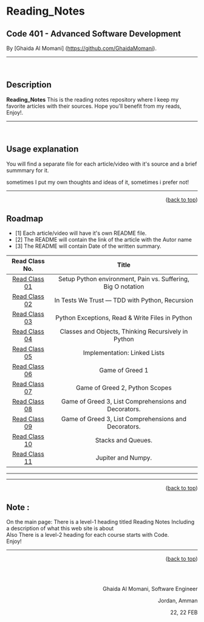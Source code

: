 # Reading_Notes
## Code 401 - Advanced Software Development
<!-- This is the reading notes repository where I keep my favorite articles with their sources.
       
       Hope you'll benefit from my reads, Enjoy!
-->




By [Ghaida Al Momani] (https://github.com/GhaidaMomani).
<br/>
<hr/>
<br/>


## Description
**Reading_Notes** 
This is the reading notes repository where I keep my favorite articles with their sources.
                   Hope you'll benefit from my reads, Enjoy!.



<hr/>
<br/>


## Usage explanation


You will find a separate file for each article/video with it's source and a brief summmary for it.

sometimes I put my own thoughts and ideas of it, sometimes i prefer not!


<hr/>
    <p align="right">(<a href="#top">back to top</a>)</p>

<!-- ROADMAP -->
## Roadmap

- [1] Each article/video will have it's own README file.
- [2] The README will contain the link of the article with the Autor name
- [3] The README will contain Date of the written summary.

|Read Class No. | Title       |
 |:---------: |:--------------:|
 |[Read Class 01](https://ghaidamomani.github.io/Reading_Notes/Code401_AdvancedSoftwareDevelopment/ReadClass01/readclass01)|Setup Python environment, Pain vs. Suffering, Big O notation
 |[Read Class 02](https://ghaidamomani.github.io/Reading_Notes/Code401_AdvancedSoftwareDevelopment/ReadClass02/readclass02)|In Tests We Trust — TDD with Python, Recursion
 |[Read Class 03](https://ghaidamomani.github.io/Reading_Notes/Code401_AdvancedSoftwareDevelopment/ReadClass03/readclass03)|Python Exceptions, Read & Write Files in Python
 |[Read Class 04](https://ghaidamomani.github.io/Reading_Notes/Code401_AdvancedSoftwareDevelopment/ReadClass04/ReadClass04)|Classes and Objects, Thinking Recursively in Python 
 |[Read Class 05](https://ghaidamomani.github.io/Reading_Notes/Code401_AdvancedSoftwareDevelopment/ReadClass05/ReadClass05)| Implementation: Linked Lists
 |[Read Class 06](https://ghaidamomani.github.io/Reading_Notes/Code401_AdvancedSoftwareDevelopment/ReadClass06/ReadClass06)| Game of Greed 1
|[Read Class 07](https://ghaidamomani.github.io/Reading_Notes/Code401_AdvancedSoftwareDevelopment/ReadClass07/ReadCode07)| Game of Greed 2, Python Scopes
|[Read Class 08 ](https://ghaidamomani.github.io/Reading_Notes/Code401_AdvancedSoftwareDevelopment/ReadClass08/ReadClass08)| Game of Greed 3, List Comprehensions and Decorators.
|[Read Class 09 ](https://ghaidamomani.github.io/Reading_Notes/Code401_AdvancedSoftwareDevelopment/ReadClass09/ReadClass09)| Game of Greed 3, List Comprehensions and Decorators.
|[Read Class 10 ](https://ghaidamomani.github.io/Reading_Notes/Code401_AdvancedSoftwareDevelopment/ReadClass10/ReadClass10)| Stacks and Queues.
|[Read Class 11 ](https://ghaidamomani.github.io/Reading_Notes/Code401_AdvancedSoftwareDevelopment/ReadClass11/ReadClass11)| Jupiter and Numpy.

<hr/>
<hr/>

<p align="right">(<a href="#top">back to top</a>)</p>



## Note :
   On the main page:
There is a level-1 heading titled Reading Notes
Including a description of what this web site is about<br/>
Also There is a level-2 heading for each course starts with Code.
<br/>
Enjoy!
 
<hr/>
    <p align="right">(<a href="#top">back to top</a>)</p>





  <br/><br/>

<p align="right">Ghaida Al Momani, Software Engineer</p>
<p align="right">Jordan, Amman</p>
  <p align="right">22, 22 FEB </p>